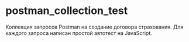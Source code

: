 # postman_collection_test
Коллекция запросов Postman на создание договора страхования. Для каждого запроса написан простой автотест на JavaScript.
